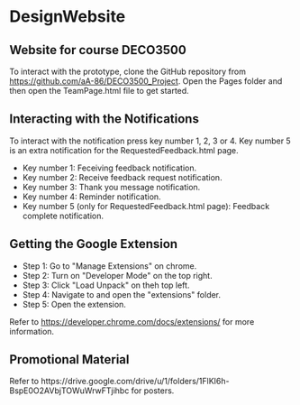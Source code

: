 <h1>DesignWebsite</h1>
<h2>Website for course DECO3500</h2>

To interact with the prototype, clone the GitHub repository from https://github.com/aA-86/DECO3500_Project. Open the Pages folder and then open the TeamPage.html file to get started.

<h2>Interacting with the Notifications</h2>
To interact with the notification press key number 1, 2, 3 or 4. Key number 5 is an extra notification for the RequestedFeedback.html page.

<ul>
  <li>Key number 1: Feceiving feedback notification.</li>
  <li>Key number 2: Receive feedback request notification.</li>
  <li>Key number 3: Thank you message notification.</li>
  <li>Key number 4: Reminder notification.</li>
  <li>Key number 5 (only for RequestedFeedback.html page): Feedback complete notification.</li>
</ul>

<h2>Getting the Google Extension</h2>

<ul>
  <li>Step 1: Go to "Manage Extensions" on chrome.</li>
  <li>Step 2: Turn on "Developer Mode" on the top right.</li>
  <li>Step 3: Click "Load Unpack" on theh top left.</li>
  <li>Step 4: Navigate to and open the "extensions" folder.</li>
  <li>Step 5: Open the extension.</li>
</ul>

Refer to https://developer.chrome.com/docs/extensions/ for more information.

<h2>Promotional Material</h2>
Refer to https://drive.google.com/drive/u/1/folders/1FlKI6h-BspE0O2AVbjTOWuWrwFTjihbc for posters.

